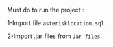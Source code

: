 Must do to run the project :

1-Import file `asterisklocation.sql`.

2-Import .jar files from `Jar files`.